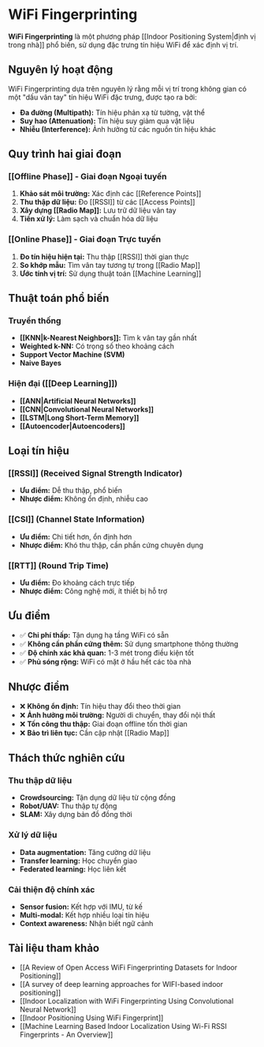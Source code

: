 # WiFi Fingerprinting

**WiFi Fingerprinting** là một phương pháp [[Indoor Positioning System|định vị trong nhà]] phổ biến, sử dụng đặc trưng tín hiệu WiFi để xác định vị trí.

## Nguyên lý hoạt động

WiFi Fingerprinting dựa trên nguyên lý rằng mỗi vị trí trong không gian có một "dấu vân tay" tín hiệu WiFi đặc trưng, được tạo ra bởi:

- **Đa đường (Multipath):** Tín hiệu phản xạ từ tường, vật thể
- **Suy hao (Attenuation):** Tín hiệu suy giảm qua vật liệu
- **Nhiễu (Interference):** Ảnh hưởng từ các nguồn tín hiệu khác

## Quy trình hai giai đoạn

### [[Offline Phase]] - Giai đoạn Ngoại tuyến

1. **Khảo sát môi trường:** Xác định các [[Reference Points]]
2. **Thu thập dữ liệu:** Đo [[RSSI]] từ các [[Access Points]]
3. **Xây dựng [[Radio Map]]:** Lưu trữ dữ liệu vân tay
4. **Tiền xử lý:** Làm sạch và chuẩn hóa dữ liệu

### [[Online Phase]] - Giai đoạn Trực tuyến

1. **Đo tín hiệu hiện tại:** Thu thập [[RSSI]] thời gian thực
2. **So khớp mẫu:** Tìm vân tay tương tự trong [[Radio Map]]
3. **Ước tính vị trí:** Sử dụng thuật toán [[Machine Learning]]

## Thuật toán phổ biến

### Truyền thống

- **[[KNN|k-Nearest Neighbors]]:** Tìm k vân tay gần nhất
- **Weighted k-NN:** Có trọng số theo khoảng cách
- **Support Vector Machine (SVM)**
- **Naive Bayes**

### Hiện đại ([[Deep Learning]])

- **[[ANN|Artificial Neural Networks]]**
- **[[CNN|Convolutional Neural Networks]]**
- **[[LSTM|Long Short-Term Memory]]**
- **[[Autoencoder|Autoencoders]]**

## Loại tín hiệu

### [[RSSI]] (Received Signal Strength Indicator)

- **Ưu điểm:** Dễ thu thập, phổ biến
- **Nhược điểm:** Không ổn định, nhiễu cao

### [[CSI]] (Channel State Information)

- **Ưu điểm:** Chi tiết hơn, ổn định hơn
- **Nhược điểm:** Khó thu thập, cần phần cứng chuyên dụng

### [[RTT]] (Round Trip Time)

- **Ưu điểm:** Đo khoảng cách trực tiếp
- **Nhược điểm:** Công nghệ mới, ít thiết bị hỗ trợ

## Ưu điểm

- ✅ **Chi phí thấp:** Tận dụng hạ tầng WiFi có sẵn
- ✅ **Không cần phần cứng thêm:** Sử dụng smartphone thông thường
- ✅ **Độ chính xác khả quan:** 1-3 mét trong điều kiện tốt
- ✅ **Phủ sóng rộng:** WiFi có mặt ở hầu hết các tòa nhà

## Nhược điểm

- ❌ **Không ổn định:** Tín hiệu thay đổi theo thời gian
- ❌ **Ảnh hưởng môi trường:** Người di chuyển, thay đổi nội thất
- ❌ **Tốn công thu thập:** Giai đoạn offline tốn thời gian
- ❌ **Bảo trì liên tục:** Cần cập nhật [[Radio Map]]

## Thách thức nghiên cứu

### Thu thập dữ liệu

- **Crowdsourcing:** Tận dụng dữ liệu từ cộng đồng
- **Robot/UAV:** Thu thập tự động
- **SLAM:** Xây dựng bản đồ đồng thời

### Xử lý dữ liệu

- **Data augmentation:** Tăng cường dữ liệu
- **Transfer learning:** Học chuyển giao
- **Federated learning:** Học liên kết

### Cải thiện độ chính xác

- **Sensor fusion:** Kết hợp với IMU, từ kế
- **Multi-modal:** Kết hợp nhiều loại tín hiệu
- **Context awareness:** Nhận biết ngữ cảnh

## Tài liệu tham khảo

- [[A Review of Open Access WiFi Fingerprinting Datasets for Indoor Positioning]]
- [[A survey of deep learning approaches for WIFI-based indoor positioning]]
- [[Indoor Localization with WiFi Fingerprinting Using Convolutional Neural Network]]
- [[Indoor Positioning Using WiFi Fingerprint]]
- [[Machine Learning Based Indoor Localization Using Wi-Fi RSSI Fingerprints - An Overview]]

